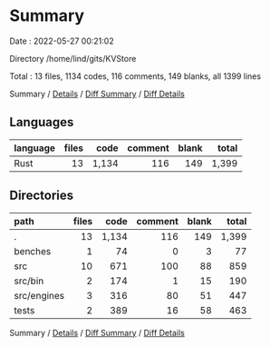 # Summary

Date : 2022-05-27 00:21:02

Directory /home/lind/gits/KVStore

Total : 13 files,  1134 codes, 116 comments, 149 blanks, all 1399 lines

Summary / [Details](details.md) / [Diff Summary](diff.md) / [Diff Details](diff-details.md)

## Languages
| language | files | code | comment | blank | total |
| :--- | ---: | ---: | ---: | ---: | ---: |
| Rust | 13 | 1,134 | 116 | 149 | 1,399 |

## Directories
| path | files | code | comment | blank | total |
| :--- | ---: | ---: | ---: | ---: | ---: |
| . | 13 | 1,134 | 116 | 149 | 1,399 |
| benches | 1 | 74 | 0 | 3 | 77 |
| src | 10 | 671 | 100 | 88 | 859 |
| src/bin | 2 | 174 | 1 | 15 | 190 |
| src/engines | 3 | 316 | 80 | 51 | 447 |
| tests | 2 | 389 | 16 | 58 | 463 |

Summary / [Details](details.md) / [Diff Summary](diff.md) / [Diff Details](diff-details.md)